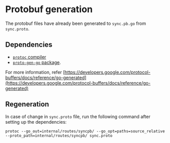 # Protobuf generation

The protobuf files have already been generated to `sync.pb.go` from `sync.proto`.

## Dependencies

- [`protoc` compiler](https://github.com/protocolbuffers/protobuf)
- [`proto-gen-go` package](https://pkg.go.dev/google.golang.org/protobuf/cmd/protoc-gen-go).

For more information, refer [https://developers.google.com/protocol-buffers/docs/reference/go-generated](https://developers.google.com/protocol-buffers/docs/reference/go-generated)

## Regeneration

In case of change in `sync.proto` file, run the following command after setting up the dependencies:

```shell
protoc --go_out=internal/routes/syncpb/ --go_opt=paths=source_relative --proto_path=internal/routes/syncpb/ sync.proto
```
